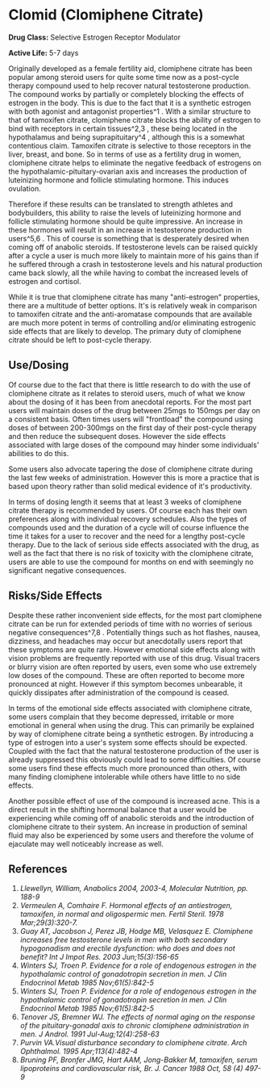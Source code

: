 # Clomid (Clomiphene Citrate)

**Drug Class:** Selective Estrogen Receptor Modulator

**Active Life:** 5-7 days

Originally developed as a female fertility aid, clomiphene citrate has been popular among steroid users for quite some time now as a post-cycle therapy compound used to help recover natural testosterone production. The compound works by partially or completely blocking the effects of estrogen in the body. This is due to the fact that it is a synthetic estrogen with both agonist and antagonist properties^1 . With a similar structure to that of tamoxifen citrate, clomiphene citrate blocks the ability of estrogen to bind with receptors in certain tissues^2,3 , these being located in the hypothalamus and being suprapituitary^4 , although this is a somewhat contentious claim. Tamoxifen citrate is selective to those receptors in the liver, breast, and bone. So in terms of use as a fertility drug in women, clomiphene citrate helps to eliminate the negative feedback of estrogens on the hypothalamic-pituitary-ovarian axis and increases the production of luteinizing hormone and follicle stimulating hormone. This induces ovulation. 

Therefore if these results can be translated to strength athletes and bodybuilders, this ability to raise the levels of luteinizing hormone and follicle stimulating hormone should be quite impressive. An increase in these hormones will result in an increase in testosterone production in users^5,6 . This of course is something that is desperately desired when coming off of anabolic steroids. If testosterone levels can be raised quickly after a cycle a user is much more likely to maintain more of his gains than if he suffered through a crash in testosterone levels and his natural production came back slowly, all the while having to combat the increased levels of estrogen and cortisol. 

While it is true that clomiphene citrate has many "anti-estrogen" properties, there are a multitude of better options. It's is relatively weak in comparison to tamoxifen citrate and the anti-aromatase compounds that are available are much more potent in terms of controlling and/or eliminating estrogenic side effects that are likely to develop. The primary duty of clomiphene citrate should be left to post-cycle therapy. 

## Use/Dosing

Of course due to the fact that there is little research to do with the use of clomiphene citrate as it relates to steroid users, much of what we know about the dosing of it has been from anecdotal reports. For the most part users will maintain doses of the drug between 25mgs to 150mgs per day on a consistent basis. Often times users will "frontload" the compound using doses of between 200-300mgs on the first day of their post-cycle therapy and then reduce the subsequent doses. However the side effects associated with large doses of the compound may hinder some individuals' abilities to do this.

Some users also advocate tapering the dose of clomiphene citrate during the last few weeks of administration. However this is more a practice that is based upon theory rather than solid medical evidence of it's productivity. 

In terms of dosing length it seems that at least 3 weeks of clomiphene citrate therapy is recommended by users. Of course each has their own preferences along with individual recovery schedules. Also the types of compounds used and the duration of a cycle will of course influence the time it takes for a user to recover and the need for a lengthy post-cycle therapy. Due to the lack of serious side effects associated with the drug, as well as the fact that there is no risk of toxicity with the clomiphene citrate, users are able to use the compound for months on end with seemingly no significant negative consequences. 

## Risks/Side Effects

Despite these rather inconvenient side effects, for the most part clomiphene citrate can be run for extended periods of time with no worries of serious negative consequences^7,8 . Potentially things such as hot flashes, nausea, dizziness, and headaches may occur but anecdotally users report that these symptoms are quite rare. However emotional side effects along with vision problems are frequently reported with use of this drug. Visual tracers or blurry vision are often reported by users, even some who use extremely low doses of the compound. These are often reported to become more pronounced at night. However if this symptom becomes unbearable, it quickly dissipates after administration of the compound is ceased. 

In terms of the emotional side effects associated with clomiphene citrate, some users complain that they become depressed, irritable or more emotional in general when using the drug. This can primarily be explained by way of clomiphene citrate being a synthetic estrogen. By introducing a type of estrogen into a user's system some effects should be expected. Coupled with the fact that the natural testosterone production of the user is already suppressed this obviously could lead to some difficulties. Of course some users find these effects much more pronounced than others, with many finding clomiphene intolerable while others have little to no side effects. 

Another possible effect of use of the compound is increased acne. This is a direct result in the shifting hormonal balance that a user would be experiencing while coming off of anabolic steroids and the introduction of clomiphene citrate to their system. An increase in production of seminal fluid may also be experienced by some users and therefore the volume of ejaculate may well noticeably increase as well.

## References 

1. *Llewellyn, William, Anabolics 2004, 2003-4, Molecular Nutrition, pp. 188-9*
2. *Vermeulen A, Comhaire F. Hormonal effects of an antiestrogen, tamoxifen, in normal and oligospermic men. Fertil Steril. 1978 Mar;29(3):320-7.*
3. *Guay AT, Jacobson J, Perez JB, Hodge MB, Velasquez E. Clomiphene increases free testosterone levels in men with both secondary hypogonadism and erectile dysfunction: who does and does not benefit? Int J Impot Res. 2003 Jun;15(3):156-65*
4. *Winters SJ, Troen P. Evidence for a role of endogenous estrogen in the hypothalamic control of gonadotropin secretion in men. J Clin Endocrinol Metab 1985 Nov;61(5):842-5*
5. *Winters SJ, Troen P. Evidence for a role of endogenous estrogen in the hypothalamic control of gonadotropin secretion in men. J Clin Endocrinol Metab 1985 Nov;61(5):842-5*
6. *Tenover JS, Bremner WJ. The effects of normal aging on the response of the pituitary-gonadal axis to chronic clomiphene administration in men. J Androl. 1991 Jul-Aug;12(4):258-63*
7. *Purvin VA.Visual disturbance secondary to clomiphene citrate. Arch Ophthalmol. 1995 Apr;113(4):482-4*
8. *Bruning PF, Bronfer JMG, Hart AAM, Jong-Bakker M, tamoxifen, serum lipoproteins and cardiovascular risk, Br. J. Cancer 1988 Oct, 58 (4) 497-9*